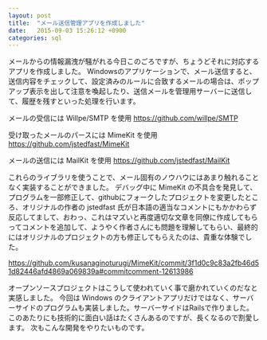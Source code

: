 ```yaml
---
layout: post
title:  "メール送信管理アプリを作成しました"
date:   2015-09-03 15:26:12 +0900
categories: sql
---
```

メールからの情報漏洩が騒がれる今日このごろですが、ちょうどそれに対応するアプリを作成しました。 Windowsのアプリケーションで、メール送信すると、送信内容をチェックして、設定済みのルールに合致するメールの場合は、ポップアップ表示を出して注意を喚起したり、送信メールを管理用サーバーに送信して、履歴を残すといった処理を行います。

メールの受信には Willpe/SMTP を使用
<https://github.com/willpe/SMTP>

受け取ったメールのパースには MimeKit を使用
<https://github.com/jstedfast/MimeKit>

メールの送信には MailKit を使用
<https://github.com/jstedfast/MailKit>

これらのライブラリを使うことで、メール固有のノウハウにはあまり触れることなく実装することができました。 デバッグ中に MimeKit の不具合を発見して、プログラムを一部修正して、githubにフォークしたプロジェクトを変更したところ、オリジナルの作者の jstedfast 氏が日本語の適当なコメントにもかかわらず反応してまして、おわっ、これはマズいと再度適切な文章を同僚に作成してもらってコメントを追加して、ようやく作者さんにも問題を理解してもらい、最終的にはオリジナルのプロジェクトの方も修正してもらえたのは、貴重な体験でした。

<https://github.com/kusanaginoturugi/MimeKit/commit/3f1d0c9c83a2fb46d51d82446afd4869a069839a#commitcomment-12613986>

オープンソースプロジェクトはこうして使われていく事で磨かれていくのだなと実感しました。 今回は Windows のクライアントアプリだけではなく、サーバーサイドのプログラムも実装しました。サーバーサイドはRailsで作りました。 このあたりにも技術的に面白い話はたくさんあるのですが、長くなるので割愛します。 次もこんな開発をやりたいものです。
